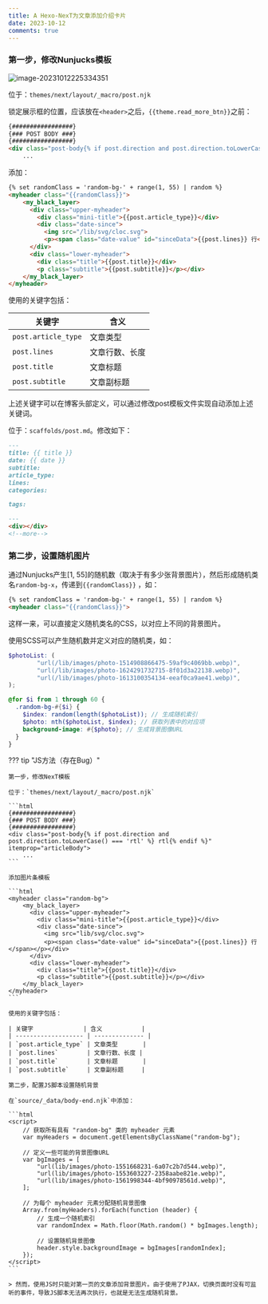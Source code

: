 ```yaml
---
title: A Hexo-NexT为文章添加介绍卡片
date: 2023-10-12
comments: true
---
```


### 第一步，修改Nunjucks模板  

![image-20231012225334351](https://my-gallery-1306340269.cos.ap-beijing.myqcloud.com/mastermao/image-20231012225334351.png)

位于：`themes/next/layout/_macro/post.njk` 

锁定展示框的位置，应该放在`<header>`之后，`{{theme.read_more_btn}}`之前：

```html
{#################}
{### POST BODY ###}
{#################}
<div class="post-body{% if post.direction and post.direction.toLowerCase() === 'rtl' %} rtl{% endif %}" itemprop="articleBody">
    ...
```

添加：  

```html
{% set randomClass = 'random-bg-' + range(1, 55) | random %}
<myheader class="{{randomClass}}">
    <my_black_layer>
      <div class="upper-myheader">
        <div class="mini-title">{{post.article_type}}</div>
        <div class="date-since">
          <img src="/lib/svg/cloc.svg">
          <p><span class="date-value" id="sinceData">{{post.lines}} 行</span></p></div>
      </div>
      <div class="lower-myheader">
        <div class="title">{{post.title}}</div>
        <p class="subtitle">{{post.subtitle}}</p></div>
    </my_black_layer>
</myheader>
```

使用的关键字包括：

| 关键字              | 含义           |
| ------------------- | -------------- |
| `post.article_type` | 文章类型       |
| `post.lines`        | 文章行数、长度 |
| `post.title`        | 文章标题       |
| `post.subtitle`     | 文章副标题     |

上述关键字可以在博客头部定义，可以通过修改post模板文件实现自动添加上述关键词。

位于：`scaffolds/post.md`。修改如下：

```markdown
---
title: {{ title }}
date: {{ date }}
subtitle: 
article_type: 
lines:
categories:

tags:

---
<div></div>
<!--more-->
```

### 第二步，设置随机图片

通过Nunjucks产生[1, 55]的随机数（取决于有多少张背景图片），然后形成随机类名`random-bg-x`，传递到`{{randomClass}}` ，如：

```html
{% set randomClass = 'random-bg-' + range(1, 55) | random %}
<myheader class="{{randomClass}}">
```

这样一来，可以直接定义随机类名的CSS，以对应上不同的背景图片。  

使用SCSS可以产生随机数并定义对应的随机类，如：

```scss
$photoList: (
        "url(/lib/images/photo-1514908866475-59af9c4069bb.webp)",
        "url(/lib/images/photo-1624291732715-8f01d3a22138.webp)",
        "url(/lib/images/photo-1613100354134-eeaf0ca9ae41.webp)",
);

@for $i from 1 through 60 {
  .random-bg-#{$i} {
    $index: random(length($photoList)); // 生成随机索引
    $photo: nth($photoList, $index); // 获取列表中的对应项
    background-image: #{$photo}; // 生成背景图像URL
  }
}
```

??? tip "JS方法（存在Bug）"

    第一步，修改NexT模板
    
    位于：`themes/next/layout/_macro/post.njk`
    
    ```html
    {#################}
    {### POST BODY ###}
    {#################}
    <div class="post-body{% if post.direction and post.direction.toLowerCase() === 'rtl' %} rtl{% endif %}" itemprop="articleBody">
        ...
    ```
    
    添加图片条模板
    
    ```html
    <myheader class="random-bg">
        <my_black_layer>
          <div class="upper-myheader">
            <div class="mini-title">{{post.article_type}}</div>
            <div class="date-since">
              <img src="lib/svg/cloc.svg">
              <p><span class="date-value" id="sinceData">{{post.lines}} 行</span></p></div>
          </div>
          <div class="lower-myheader">
            <div class="title">{{post.title}}</div>
            <p class="subtitle">{{post.subtitle}}</p></div>
        </my_black_layer>
    </myheader>
    ```
    
    使用的关键字包括：
    
    | 关键字              | 含义           |
    | ------------------- | -------------- |
    | `post.article_type` | 文章类型       |
    | `post.lines`        | 文章行数、长度 |
    | `post.title`        | 文章标题       |
    | `post.subtitle`     | 文章副标题     |
    
    第二步，配置JS脚本设置随机背景
    
    在`source/_data/body-end.njk`中添加：
    
    ```html
    <script>
        // 获取所有具有 "random-bg" 类的 myheader 元素
        var myHeaders = document.getElementsByClassName("random-bg");
    
        // 定义一些可能的背景图像URL
        var bgImages = [
            "url(lib/images/photo-1551668231-6a07c2b7d544.webp)",
            "url(lib/images/photo-1553603227-2358aabe821e.webp)",
            "url(lib/images/photo-1561998344-4bf90978561d.webp)",
        ];
    
        // 为每个 myheader 元素分配随机背景图像
        Array.from(myHeaders).forEach(function (header) {
            // 生成一个随机索引
            var randomIndex = Math.floor(Math.random() * bgImages.length);
    
            // 设置随机背景图像
            header.style.backgroundImage = bgImages[randomIndex];
        });
    </script>
    ```
    
    > 然而，使用JS时只能对第一页的文章添加背景图片。由于使用了PJAX，切换页面时没有可监听的事件，导致JS脚本无法再次执行，也就是无法生成随机背景。









